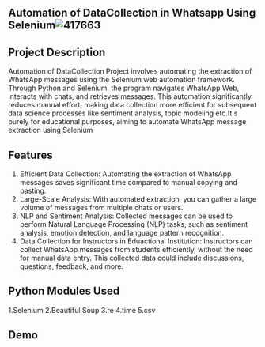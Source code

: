 ## Automation of DataCollection in Whatsapp  Using Selenium![417663](https://github.com/Nkalyankumar/Automating-Whatsapp-DataCollection/assets/102470230/cc336ac2-8bd4-48c4-aeb3-8a8bcc21d967)
## Project Description
 Automation of DataCollection Project involves automating the extraction of WhatsApp messages using the Selenium web automation framework. Through Python and Selenium, the program navigates WhatsApp Web, interacts with chats, and retrieves messages. This automation significantly reduces manual effort, making data collection more efficient for subsequent data science processes like sentiment analysis, topic modeling etc.It's purely for educational purposes, aiming to automate WhatsApp message extraction using Selenium

 ## Features
1. Efficient Data Collection: Automating the extraction of WhatsApp messages saves significant time compared to manual copying and pasting.
2. Large-Scale Analysis: With automated extraction, you can gather a large volume of messages from multiple chats or users.
3. NLP and Sentiment Analysis: Collected messages can be used to perform Natural Language Processing (NLP) tasks, such as sentiment analysis, emotion detection, and language pattern recognition.
4. Data Collection for Instructors in Eduactional Institution: Instructors can collect WhatsApp messages from students efficiently, without the need for manual data entry. This collected data could include discussions, questions, feedback, and more.
## Python Modules Used
1.Selenium
2.Beautiful Soup
3.re
4.time
5.csv
## Demo
